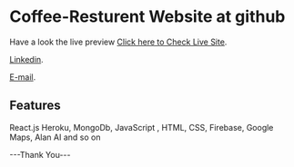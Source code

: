 # Coffee-Resturent Website at github

Have a look the live preview [Click here to Check Live Site](https://coffee-resturent.web.app/).

[Linkedin](https://www.linkedin.com/in/kongkon-biswas-a2374314a/).

[E-mail](kongkonbiswas3241@gmail.com).

## Features
React.js
Heroku,
MongoDb,
JavaScript ,
HTML,
CSS,
Firebase,
Google Maps,
Alan AI
and so on

---Thank You---